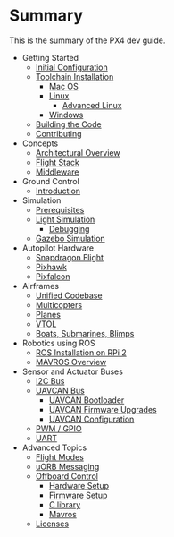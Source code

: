 # Summary

This is the summary of the PX4 dev guide.

* Getting Started
  * [Initial Configuration](starting-initial-config.md)
  * [Toolchain Installation](starting-installing.md)
    * [Mac OS](starting-installing-mac.md)
    * [Linux](starting-installing-linux.md)
      * [Advanced Linux](starting-installing-linux-boutique.md)
    * [Windows](starting-installing-windows.md)
  * [Building the Code](starting-building.md)
  * [Contributing](starting-contributing.md)
* Concepts
  * [Architectural Overview](concept-architecture.md)
  * [Flight Stack](concept-flight-stack.md)
  * [Middleware](concept-middleware.md)
* Ground Control
  * [Introduction](qgroundcontrol-intro.md)
* Simulation
  * [Prerequisites](simulation-prerequisites.md)
  * [Light Simulation](simulation-sitl.md)
    * [Debugging](simulation-debugging.md)
  * [Gazebo Simulation](simulation-gazebo.md)
* Autopilot Hardware
  * [Snapdragon Flight](hardware-snapdragon.md)
  * [Pixhawk](hardware-pixhawk.md)
  * [Pixfalcon](hardware-pixfalcon.md)
* Airframes
  * [Unified Codebase](airframes-architecture.md)
  * [Multicopters](airframes-multicopter.md)
  * [Planes](airframes-plane.md)
  * [VTOL](airframes-vtol.md)
  * [Boats, Submarines, Blimps](airframes-experimental.md)
* Robotics using ROS
  * [ROS Installation on RPi 2](ros-raspberrypi-installation.md)
  * [MAVROS Overview](ros-mavros.md)
* Sensor and Actuator Buses
  * [I2C Bus](i2c-intro.md)
  * [UAVCAN Bus](uavcan-intro.md)
    * [UAVCAN Bootloader](uavcan-bootloader-installation.md)
    * [UAVCAN Firmware Upgrades](uavcan-node-firmware.md)
    * [UAVCAN Configuration](uavcan-node-enumeration.md)
  * [PWM / GPIO](pwm-gpio-intro.md)
  * [UART](uart-intro.md)
* Advanced Topics
  * [Flight Modes](advanced-flight-modes.md)
  * [uORB Messaging](advanced-uorb.md)
  * [Offboard Control](offboard-control.md)
    * [Hardware Setup](offboard-control-hw.md)
    * [Firmware Setup](offboard-control-fw.md)
    * [C library](offboard-control-clib.md)
    * [Mavros](offboard-control-mavros.md)
  * [Licenses](advanced-licenses.md)
